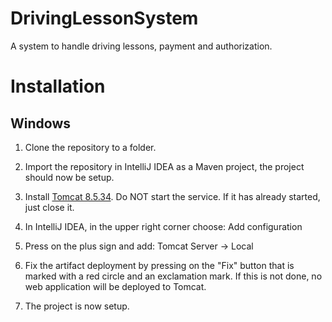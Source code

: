 # DrivingLessonSystem

A system to handle driving lessons, payment and authorization.

# Installation

## Windows

1. Clone the repository to a folder.

2. Import the repository in IntelliJ IDEA as a Maven project, the project should now be setup.

3. Install [Tomcat 8.5.34](http://dk.mirrors.quenda.co/apache/tomcat/tomcat-8/v8.5.34/bin/apache-tomcat-8.5.34.exe). Do NOT start the service. If it has already started, just close it.

4. In IntelliJ IDEA, in the upper right corner choose: Add configuration

5. Press on the plus sign and add: Tomcat Server -> Local

6. Fix the artifact deployment by pressing on the "Fix" button that is marked with a red circle and an exclamation mark. If this is not done, no web application will be deployed to Tomcat.

7. The project is now setup.
